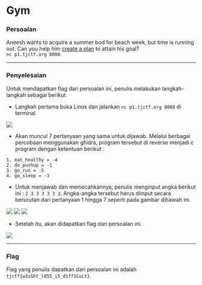 # Gym

### Persoalan

Aneesh wants to acquire a summer bod for beach week, but time is running out. Can you help him [create a plan](https://github.com/Bhaskaraa/EAS_Keamanan-Web-dan-Aplikasi_05311840000007/blob/master/Reversing/Gym/flag-Gym) to attain his goal? \
`nc p1.tjctf.org 8008`
____________________________________

### Penyelesaian

Untuk mendapatkan flag dari persoalan ini, penulis melakukan langkah-langkah sebagai berikut.
- Langkah pertama buka Linux dan jalankan `nc p1.tjctf.org 8008` di terminal. 

![](https://github.com/Bhaskaraa/EAS_Keamanan-Web-dan-Aplikasi_05311840000007/blob/master/Reversing/Gym/g1.png)

- Akan muncul 7 pertanyaan yang sama untuk dijawab. Melalui berbagai percobaan menggunakan ghidra, program tersebut di reverse menjadi c program dengan ketentuan berikut :
```
1. eat_healthy = -4
2. do_pushup = -1
3. go_run = -5
4. go_sleep = -3
```
- Untuk menjawab dan memecahkannya, penulis menginput angka berikut ini : ` 2 3 3 3 3 3 3 `. Angka-angka tersebut harus diinput secara berurutan dari pertanyaan 1 hingga 7 seperti pada gambar dibawah ini.

![](https://github.com/Bhaskaraa/EAS_Keamanan-Web-dan-Aplikasi_05311840000007/blob/master/Reversing/Gym/g2.png)
![](https://github.com/Bhaskaraa/EAS_Keamanan-Web-dan-Aplikasi_05311840000007/blob/master/Reversing/Gym/g3.png)
![](https://github.com/Bhaskaraa/EAS_Keamanan-Web-dan-Aplikasi_05311840000007/blob/master/Reversing/Gym/g4.png)
- Setelah itu, akan didapatkan flag dari persoalan ini.

![](https://github.com/Bhaskaraa/EAS_Keamanan-Web-dan-Aplikasi_05311840000007/blob/master/Reversing/Gym/g5.png)
____________________________________

### Flag

Flag yang penulis dapatkan dari persoalan ini adalah `tjctf{w3iGht_l055_i5_d1ff1CuLt}`.
